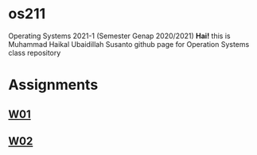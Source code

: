 # os211
Operating Systems 2021-1 (Semester Genap 2020/2021)
**Hai!** this is Muhammad Haikal Ubaidillah Susanto github page for Operation Systems class repository

# Assignments
## [W01](W01/) 
## [W02](W02/)
